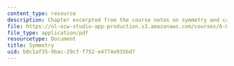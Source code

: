 ```yaml
---
content_type: resource
description: Chapter excerpted from the course notes on symmetry and calculus.
file: https://ol-ocw-studio-app-production.s3.amazonaws.com/courses/6-055j-the-art-of-approximation-in-science-and-engineering-spring-2008/b0c1af359bac29cff752e4774e935bd7_feb25a.pdf
file_type: application/pdf
resourcetype: Document
title: Symmetry
uid: b0c1af35-9bac-29cf-f752-e4774e935bd7
---
```


